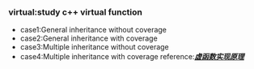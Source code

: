 ### virtual:study c++ virtual function
* case1:General inheritance without coverage
* case2:General inheritance with coverage
* case3:Multiple inheritance without coverage
* case4:Multiple inheritance with coverage
reference:[***虚函数实现原理***](http://blog.csdn.net/wanghaobo920/article/details/7674631)
